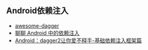 Android依赖注入
---

* [awesome-dagger](https://github.com/andyiac/awesome-dagger)
* [聊聊 Android 中的依赖注入](http://android.jobbole.com/82386/)
* [Android：dagger2让你爱不释手-基础依赖注入框架篇](http://www.jianshu.com/p/cd2c1c9f68d4)
